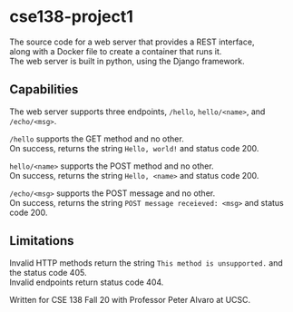 # cse138-project1
 The source code for a web server that provides a REST interface,  
 along with a Docker file to create a container that runs it.  
 The web server is built in python, using the Django framework.
 
 ## Capabilities
 
 The web server supports three endpoints, `/hello`, `hello/<name>`, and `/echo/<msg>`.
 
 `/hello` supports the GET method and no other.  
 On success, returns the string `Hello, world!` and status code 200.
 
 `hello/<name>` supports the POST method and no other.  
 On success, returns the string `Hello, <name>` and status code 200.
 
 `/echo/<msg>` supports the POST message and no other.  
 On success, returns the string `POST message receieved: <msg>` and status code 200.
 
 ## Limitations
 
 Invalid HTTP methods return the string `This method is unsupported.` and the status code 405.  
 Invalid endpoints return status code 404.  


Written for CSE 138 Fall 20 with Professor Peter Alvaro at UCSC.
